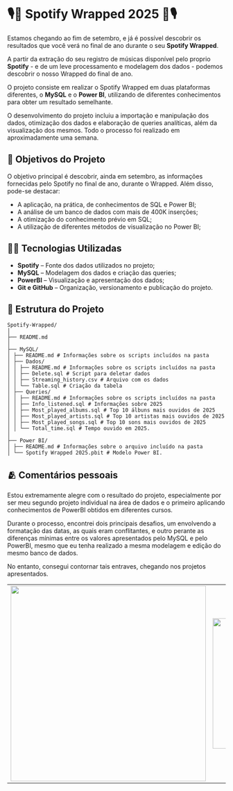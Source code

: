 # 🎙️🎵 Spotify Wrapped 2025 🎵🎙️ 

Estamos chegando ao fim de setembro, e já é possível descobrir os resultados que você verá no final de ano durante o seu **Spotify Wrapped**.

A partir da extração do seu registro de músicas disponível pelo proprio **Spotify** - e de um leve processamento e modelagem dos dados - podemos descobrir o nosso Wrapped do final de ano.

O projeto consiste em realizar o Spotify Wrapped em duas plataformas diferentes, o **MySQL** e o **Power BI**, utilizando de diferentes conhecimentos para obter um resultado semelhante.

O desenvolvimento do projeto incluiu a importação e manipulação dos dados, otimização dos dados e elaboração de queries analíticas, além da visualização dos mesmos. Todo o processo foi realizado em aproximadamente uma semana.

## 🎯 Objetivos do Projeto

O objetivo principal é descobrir, ainda em setembro, as informações fornecidas pelo Spotify no final de ano, durante o Wrapped. Além disso, pode-se destacar:
- A aplicação, na prática, de conhecimentos de SQL e Power BI;
- A análise de um banco de dados com mais de 400K inserções;
- A otimização do conhecimento prévio em SQL;
- A utilização de diferentes métodos de visualização no Power BI;

## 👨‍💻 Tecnologias Utilizadas

- **Spotify** – Fonte dos dados utilizados no projeto;
- **MySQL** – Modelagem dos dados e criação das queries;
- **PowerBI** – Visualização e apresentação dos dados;
- **Git e GitHub** – Organização, versionamento e publicação do projeto.

## 💼 Estrutura do Projeto


```
Spotify-Wrapped/
│
├── README.md
│
├── MySQL/
│ ├── README.md # Informações sobre os scripts incluídos na pasta
│ ├── Dados/
│ │ ├── README.md # Informações sobre os scripts incluídos na pasta
│ │ ├── Delete.sql # Script para deletar dados 
│ │ ├── Streaming_history.csv # Arquivo com os dados
│ │ └── Table.sql # Criação da tabela
│ ├── Queries/
│ │ ├── README.md # Informações sobre os scripts incluídos na pasta
│ │ ├── Info_listened.sql # Informações sobre 2025
│ │ ├── Most_played_albums.sql # Top 10 álbuns mais ouvidos de 2025
│ │ ├── Most_played_artists.sql # Top 10 artistas mais ouvidos de 2025
│ │ ├── Most_played_songs.sql # Top 10 sons mais ouvidos de 2025
│ │ └── Total_time.sql # Tempo ouvido em 2025.
│
├── Power BI/
│ ├── README.md # Informações sobre o arquivo incluído na pasta
│ └── Spotify Wrapped 2025.pbit # Modelo Power BI.

```

## 🫂 Comentários pessoais
Estou extremamente alegre com o resultado do projeto, especialmente por ser meu segundo projeto individual na área de dados e o primeiro aplicando conhecimentos de PowerBI obtidos em diferentes cursos.

Durante o processo, encontrei dois principais desafios, um envolvendo a formatação das datas, as quais eram conflitantes, e outro perante as diferenças mínimas entre os valores apresentados pelo MySQL e pelo PowerBI, mesmo que eu tenha realizado a mesma modelagem e edição do mesmo banco de dados.

No entanto, consegui contornar tais entraves, chegando nos projetos apresentados.

<div align="center">
<table>
  <tr>
    <td align="left">
        <img src="https://media0.giphy.com/media/v1.Y2lkPTc5MGI3NjExbXN0aW1zNGtia3o3d3hoMDEzazkzYXU5cTExbDVza2lobnNwdndjZCZlcD12MV9pbnRlcm5hbF9naWZfYnlfaWQmY3Q9Zw/qvx8tHCGkTD7Ib2SeQ/giphy.gif" width="450">
    </td>
    <td align="right">
        <img src="https://media0.giphy.com/media/v1.Y2lkPTc5MGI3NjExcngzcTUwYTloZmxjZWJvdTJzbXlqaGIwbXVrZzN5bWx0ZDVyZWFnOSZlcD12MV9pbnRlcm5hbF9naWZfYnlfaWQmY3Q9Zw/12XxYnYLMEn6yA/giphy.gif" width="300">
    </td>
  </tr>
</table>
</div>
